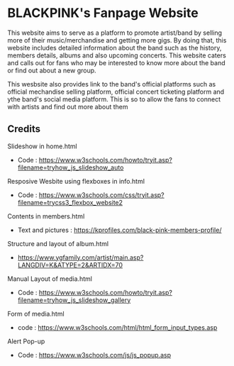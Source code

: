 # BLACKPINK's Fanpage Website

This website aims to serve as a platform to promote artist/band by selling more of their music/merchandise and getting more gigs. By doing that, this website includes detailed information about the band such as the history, members details, albums and also upcoming concerts. This website caters and calls out for fans who may be interested to know more about the band or find out about a new group.

This wesbsite also provides link to the band's official platforms such as official mechandise selling platform, official concert ticketing platform and ythe band's social media platform. This is so to allow the fans to connect with artists and find out more about them

## Credits

Slideshow in home.html 
- Code : https://www.w3schools.com/howto/tryit.asp?filename=tryhow_js_slideshow_auto

Resposive Wesbite using flexboxes in info.html
- Code : https://www.w3schools.com/css/tryit.asp?filename=trycss3_flexbox_website2

Contents in members.html
- Text and pictures : https://kprofiles.com/black-pink-members-profile/

Structure and layout of album.html
- https://www.ygfamily.com/artist/main.asp?LANGDIV=K&ATYPE=2&ARTIDX=70

Manual Layout of media.html
- Code : https://www.w3schools.com/howto/tryit.asp?filename=tryhow_js_slideshow_gallery

Form of media.html
- code : https://www.w3schools.com/html/html_form_input_types.asp

Alert Pop-up
- Code : https://www.w3schools.com/js/js_popup.asp
